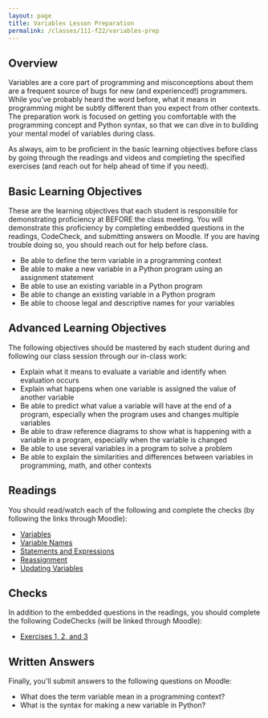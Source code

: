 ```yaml
---
layout: page
title: Variables Lesson Preparation
permalink: /classes/111-f22/variables-prep
---
```


## Overview
Variables are a core part of programming and misconceptions about them are a frequent source of bugs for new (and experienced!) programmers.
While you've probably heard the word before, what it means in programming might be subtly different than you expect from other contexts.
The preparation work is focused on getting you comfortable with the programming concept and Python syntax, so that we can dive in to building your mental model of variables during class.

As always, aim to be proficient in the basic learning objectives before class by going through the readings and videos and completing the specified exercises (and reach out for help ahead of time if you need).

## Basic Learning Objectives
These are the learning objectives that each student is responsible for demonstrating proficiency at BEFORE the class meeting. 
You will demonstrate this proficiency by completing embedded questions in the readings, CodeCheck, and submitting answers on Moodle.
If you are having trouble doing so, you should reach out for help before class.

* Be able to define the term variable in a programming context
* Be able to make a new variable in a Python program using an assignment statement
* Be able to use an existing variable in a Python program
* Be able to change an existing variable in a Python program
* Be able to choose legal and descriptive names for your variables

## Advanced Learning Objectives
The following objectives should  be mastered by each student during and following our class session through our in-class work:

* Explain what it means to evaluate a variable and identify when evaluation occurs
* Explain what happens when one variable is assigned the value of another variable 
* Be able to predict what value a variable will have at the end of a program, especially when the program uses and changes multiple variables
* Be able to draw reference diagrams to show what is happening with a variable in a program, especially when the variable is changed
* Be able to use several variables in a program to solve a problem
* Be able to explain the similarities and differences between variables in programming, math, and other contexts

## Readings
You should read/watch each of the following and complete the checks (by following the links through Moodle):

* [Variables](https://runestone.academy/ns/books/published/thinkcspy/SimplePythonData/Variables.html)
* [Variable Names](https://runestone.academy/ns/books/published/thinkcspy/SimplePythonData/VariableNamesandKeywords.html)
* [Statements and Expressions](https://runestone.academy/ns/books/published/thinkcspy/SimplePythonData/StatementsandExpressions.html)
* [Reassignment](https://runestone.academy/ns/books/published/thinkcspy/SimplePythonData/Reassignment.html)
* [Updating Variables](https://runestone.academy/ns/books/published/thinkcspy/SimplePythonData/UpdatingVariables.html)

## Checks
In addition to the embedded questions in the readings, you should complete the following CodeChecks (will be linked through Moodle):
* [Exercises 1, 2, and 3](https://codecheck.io/viewAssignment/2012131853ajysxi55gpag2u40h3tmgsjzg)

## Written Answers
Finally, you'll submit answers to the following questions on Moodle:
* What does the term variable mean in a programming context?
* What is the syntax for making a new variable in Python?
